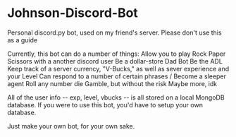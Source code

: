 # Johnson-Discord-Bot
Personal discord.py bot, used on my friend's server. Please don't use this as a guide

Currently, this bot can do a number of things:
  Allow you to play Rock Paper Scissors with a another discord user
  Be a dollar-store Dad Bot
  Be the ADL
  Keep track of a server currency, "V-Bucks," as well as sever experience and your Level
  Can respond to a number of certain phrases / Become a sleeper agent
  Roll any number die
  Gamble, but without the risk
  Maybe more, idk
  
All of the user info -- exp, level, vbucks -- is all stored on a local MongoDB database. If you were to use this bot, you'd have to setup your own database. 

Just make your own bot, for your own sake.
  

